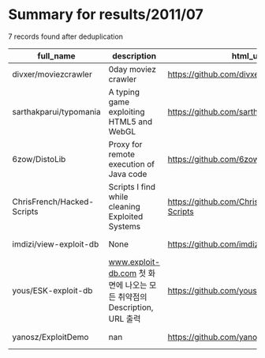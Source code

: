 
# Summary for results/2011/07
    
7 records found after deduplication

| full_name | description | html_url | matched_list | matched_count | pushed_at | size | stargazers_count | language | forks_count |
|----------------------------|----------------------------------------------------------|-----------------------------------------------|---------------------------|-----------------|---------------------------|--------|--------------------|------------|---------------|
| divxer/moviezcrawler | 0day moviez crawler | https://github.com/divxer/moviezcrawler | ['0day'] | 1 | 2011-07-03 01:24:38+00:00 | 9688 | 1 | Java | 0 |
| sarthakparui/typomania | A typing game exploiting HTML5 and WebGL | https://github.com/sarthakparui/typomania | ['exploit'] | 1 | 2011-07-24 17:54:53+00:00 | 1808 | 3 | JavaScript | 0 |
| 6zow/DistoLib | Proxy for remote execution of Java code | https://github.com/6zow/DistoLib | ['remote code execution'] | 1 | 2011-07-21 01:32:51+00:00 | 108 | 1 | nan | 0 |
| ChrisFrench/Hacked-Scripts | Scripts I find while cleaning Exploited Systems | https://github.com/ChrisFrench/Hacked-Scripts | ['exploit'] | 1 | 2011-07-26 05:20:06+00:00 | 2320 | 3 | PHP | 0 |
| imdizi/view-exploit-db | None | https://github.com/imdizi/view-exploit-db | ['exploit'] | 1 | 2011-07-28 11:46:56+00:00 | 92 | 1 | Ruby | 0 |
| yous/ESK-exploit-db | www.exploit-db.com 첫 화면에 나오는 모든 취약점의 Description, URL 출력 | https://github.com/yous/ESK-exploit-db | ['exploit'] | 1 | 2011-07-28 10:42:51+00:00 | 88 | 0 | Ruby | 0 |
| yanosz/ExploitDemo | nan | https://github.com/yanosz/ExploitDemo | ['exploit'] | 1 | 2011-07-29 17:04:38+00:00 | 14012 | 1 | Java | 0 |
